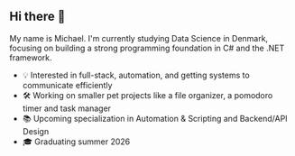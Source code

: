 ## Hi there 👋

My name is Michael. I'm currently studying Data Science in Denmark, focusing on building a strong programming foundation in C# and the .NET framework.

- 💡 Interested in full-stack, automation, and getting systems to communicate efficiently
- 🛠️ Working on smaller pet projects like a file organizer, a pomodoro timer and task manager
- 📚 Upcoming specialization in Automation & Scripting and Backend/API Design
- 🎓 Graduating summer 2026
  
<!--
**mbarosendal/mbarosendal** is a ✨ _special_ ✨ repository because its `README.md` (this file) appears on your GitHub profile.

Here are some ideas to get you started:

- 🔭 I’m currently working on ...
- 🌱 I’m currently learning ...
- 👯 I’m looking to collaborate on ...
- 🤔 I’m looking for help with ...
- 💬 Ask me about ...
- 📫 How to reach me: ...
- 😄 Pronouns: ...
- ⚡ Fun fact: ...
-->
